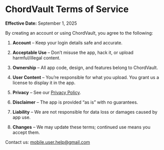 # ChordVault Terms of Service

**Effective Date:** September 1, 2025  

By creating an account or using ChordVault, you agree to the following:

1. **Account** – Keep your login details safe and accurate.

2. **Acceptable Use** – Don’t misuse the app, hack it, or upload harmful/illegal content.

3. **Ownership** – All app code, design, and features belong to ChordVault.

4. **User Content** – You’re responsible for what you upload. You grant us a license to display it in the app.

5. **Privacy** – See our [Privacy Policy](./privacy-policy.md).

6. **Disclaimer** – The app is provided “as is” with no guarantees.

7. **Liability** – We are not responsible for data loss or damages caused by app use.

8. **Changes** – We may update these terms; continued use means you accept them.

Contact us: mobile.user.help@gmail.com
